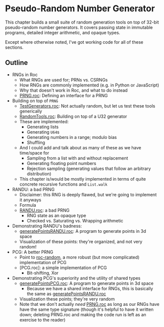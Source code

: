 # Pseudo-Random Number Generator

This chapter builds a small suite of random generation tools on top of
32-bit pseudo-random number generators. It covers passing state in
immutable programs, detailed integer arithmetic, and opaque types.

Except where otherwise noted, I've got working code for all of these sections.

## Outline

* RNGs in Roc
  * What RNGs are used for; PRNs vs. CSRNGs
  * How RNGs are commonly implemented (e.g. in Python or JavaScript)
  * Why that doesn't work in Roc, and what to do instead
  * [PRNG.roc]: Defining an interface for a PRNG
* Building on top of `PRNG`
  * [TestGenerators.roc]: Not actually random, but let us test these tools generically
  * [RandomTools.roc]: Building on top of a U32 generator
  * These are implemented:
    * Generating lists
    * Generating `U64`s
    * Generating numbers in a range; modulo bias
    * Shuffling
  * And I could add and talk about as many of these as we have time/space for
    * Sampling from a list with and without replacement
    * Generating floating point numbers
    * Rejection sampling (generating values that follow an arbitrary distribution)
  * This chapter is/would be mostly implemented in terms of
    quite concrete recursive functions and `List.walk`
* RANDU: a bad PRNG
  * Disclaimer: this RNG is deeply flawed, but we're going to implement it anyways
  * Formula
  * [RANDU.roc]: a bad PRNG
    * RNG state as an opaque type
    * Checked vs. Saturating vs. Wrapping arithmetic
* Demonstrating RANDU's badness:
  * [generatePointsRANDU.roc]: A program to generate points in 3d space
  * Visualization of these points: they're organized, and not very random!
* PCG: A better PRNG
  * Point to [roc-random](https://github.com/JanCVanB/roc-random), a more
    robust (but more complicated) implementation of PCG
  * [PCG.roc]: a simple implementation of PCG
    * Bit-shifting, Xor
* Demonstrating PCG's superiority and the utility of shared types
  * [generatePointsPCG.roc]: A program to generate points in 3d space
    * Because we have a shared interface for RNGs, this is basically
      the same as [generatePointsRANDU.roc]
  * Visualization these points; they're very random
  * Note that we don't actually _need_ [PRNG.roc] as long as our RNGs have have
    the same type signature (though it's helpful to have it written down;
    deleting PRNG.roc and making the code run is left as an exercise to the
    reader)


[PRNG.roc]: ./PRNG.roc
[TestGenerators.roc]: ./TestGenerators.roc
[RandomTools.roc]: ./RandomTools.roc
[RANDU.roc]: ./RANDU.roc
[generatePointsRANDU.roc]: ./generatePointsRANDU.roc
[generatePointsPCG.roc]: ./generatePointsPCG.roc
